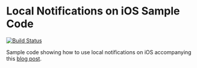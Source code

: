 # Local Notifications on iOS Sample Code

[![Build Status](https://travis-ci.org/rwbutler/local-notifications-example.svg)](https://travis-ci.org/rwbutler/local-notifications-example)

Sample code showing how to use local notifications on iOS accompanying this [blog post](http://rwbutler.github.io/ios/local/notifications/2015/08/04/local-notifications-on-ios.html).